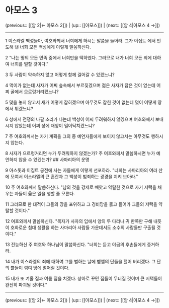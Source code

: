 # 아모스 3

(previous:: [[암 2|← 아모스 2]]) | (up:: [[아모스]]) | (next:: [[암 4|아모스 4 →]])

***




1 
이스라엘 백성들아, 여호와께서 너희에게 하시는 말씀을 들어라. 그가 이집트 에서 인도해 낸 너희 모든 백성에게 이렇게 말씀하신다. 



2 
"나는 땅의 모든 민족 중에서 너희만을 택하였다. 그러므로 내가 너희 모든 죄에 대하여 너희를 벌할 것이다." 



3 
두 사람이 약속하지 않고 어떻게 함께 걸어갈 수 있겠느냐? 



4 
먹이가 없는데 사자가 어찌 숲속에서 부르짖겠으며 젊은 사자가 잡은 것이 없는데 어찌 굴에서 으르렁거리겠느냐? 



5 
덫을 놓지 않고서 새가 어떻게 잡히겠으며 아무것도 잡힌 것이 없는데 덫이 어떻게 땅에서 튀겠느냐? 



6 
성에서 전쟁의 나팔 소리가 나는데 백성이 어찌 두려워하지 않겠으며 여호와께서 보내시지 않았는데 어찌 성에 재앙이 밀어닥치겠느냐? 



7 
주 여호와께서는 자기 계획을 그의 종 예언자들에게 보이지 않고서는 아무것도 행하시지 않는다. 



8 
사자가 으르렁거리면 누가 두려워하지 않겠는가? 주 여호와께서 말씀하시면 누가 예언하지 않을 수 있겠는가? ## 사마리아의 운명 



9 
아스돗과 이집트 궁전에 사는 자들에게 이렇게 선포하라. "너희는 사마리아의 여러 산에 모여서 이스라엘의 큰 혼란과 그 백성이 범죄하는 광경을 지켜 보아라." 



10 
주 여호와께서 말씀하신다. "남의 것을 강제로 빼앗고 약탈한 것으로 자기 저택을 채우는 자들이 옳은 일을 행할 줄 모른다. 



11 
그러므로 한 대적이 그들의 땅을 포위하고 그 경비망을 뚫고 들어가 그들의 저택을 약탈할 것이다." 



12 
여호와께서 말씀하신다. "목자가 사자의 입에서 양의 두 다리나 귀 한쪽만 구해 내듯이 호화로운 침대 생활을 하는 사마리아 사람들 가운데서도 소수의 사람들만 구출될 것이다." 



13 
전능하신 주 여호와 하나님이 말씀하신다. "너희는 듣고 야곱의 후손들에게 증거하라. 



14 
내가 이스라엘의 죄에 대하여 그를 벌하는 날에 벧엘의 단들을 헐어 버리겠다. 그 단의 뿔들이 꺾여 땅에 떨어질 것이다. 



15 
내가 또 겨울 집과 여름 집을 치겠다. 상아로 꾸민 집들이 무너질 것이며 큰 저택들이 완전히 파괴될 것이다."

***

(previous:: [[암 2|← 아모스 2]]) | (up:: [[아모스]]) | (next:: [[암 4|아모스 4 →]])
